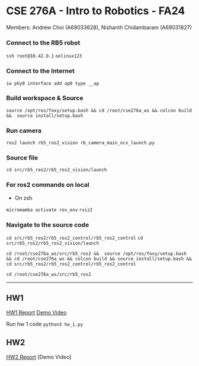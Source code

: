 # CSE 276A - Intro to Robotics - FA24
Members: Andrew Choi (A69033628), Nishanth Chidambaram (A69031827)

### Connect to the RB5 robot
``` ssh root@10.42.0.1 ```
``` oelinux123 ```


### Connect to the Internet

```iw phy0 interface add ap0 type __ap```




### Build workspace & Source
  
```source /opt/ros/foxy/setup.bash && cd /root/cse276a_ws && colcon build &&  source install/setup.bash```

### Run camera
  
```ros2 launch rb5_ros2_vision rb_camera_main_ocv_launch.py```


### Source file
```cd src/rb5_ros2/rb5_ros2_vision/launch```


### For ros2 commands on local
- On zsh
  
```micromamba activate ros_env```
```rviz2```


### Navigate to the source code
```cd src/rb5_ros2/rb5_ros2_control/rb5_ros2_control```
``` cd src/rb5_ros2/rb5_ros2_vision/launch ```

```cd /root/cse276a_ws/src/rb5_ros2 &&  source /opt/ros/foxy/setup.bash && cd /root/cse276a_ws && colcon build && source install/setup.bash && cd src/rb5_ros2/rb5_ros2_control/rb5_ros2_control```

```cd /root/cse276a_ws/src/rb5_ros2```

---
## HW1
[HW1 Report](https://docs.google.com/document/d/1tgoSK-LGrkjnmwbC2iX3vB4yHsQcUyFOQoaKGKj4cTM/edit?tab=t.0)
[Demo Video](https://youtu.be/aajG44xzSN8)

Run hw 1 code
```python3 hw_1.py```

## HW2
[HW2 Report](https://docs.google.com/document/d/1fSxU7LPmJGaLbF6K0kpocTLwebwbZqaJzBPrKvLl9I0/edit?tab=t.0)
[Demo Video]
